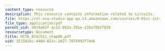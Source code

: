 ```yaml
---
content_type: resource
description: This resource contains information related to circuits.
file: https://ol-ocw-studio-app-qa.s3.amazonaws.com/courses/6-01sc-introduction-to-electrical-engineering-and-computer-science-i-spring-2011/321581bc448d021c2d277875992f7446_MIT6_01SCS11_chap06.pdf
file_type: application/pdf
parent_uid: e019a65f-ac12-802a-35be-220a70b2f839
resourcetype: Document
title: MIT6_01SCS11_chap06.pdf
uid: 321581bc-448d-021c-2d27-7875992f7446
---
```

